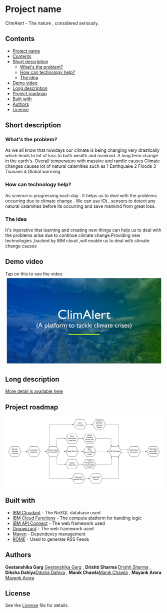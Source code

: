 # Project name
ClimAlert - The nature , considered seriously.
## Contents

  - [Project name](#project-name)
  - [Contents](#contents)
  - [Short description](#short-description)
    - [What's the problem?](#whats-the-problem)
    - [How can technology help?](#how-can-technology-help)
    - [The idea](#the-idea)
  - [Demo video](#demo-video)
  - [Long description](#long-description)
  - [Project roadmap](#project-roadmap)
  - [Built with](#built-with)
  - [Authors](#authors)
  - [License](#license)

## Short description

### What's the problem?
As we all know that nowdays our climate is being changing very drastically which leads to lot of loss to both wealth and mankind. 
A long term change in the earth's. Overall temperature with massive and ramfic causes
Climate changes causes lot of natural calamities such as 
1 Earthquake 
2 Floods 
3 Tsunami 
4 Global warming

### How can technology help?
As science is progressing each day . It helps us to deal with the problems occurring due to climate change .
We can use IOt , sensors to detect any natural calamities before its occurring and save mankind from great loss.

### The idea

It's inperative that learning and creating new things can help us to deal with the problems arise due to continue climate change.Providing new technologies ,backed by IBM cloud ,will enable us to deal with climate change causes


## Demo video
Tap on this to see the video.
[![Watch the video](images/ytpic.jpeg)](https://youtu.be/CosOnXi4NkU) 

## Long description

[More detail is available here](docs/description.txt)


## Project roadmap

![Roadmap](images/Roadmap.jpeg)

## Built with

- [IBM Cloudant](https://cloud.ibm.com/catalog?search=cloudant#search_results) - The NoSQL database used
- [IBM Cloud Functions](https://cloud.ibm.com/catalog?search=cloud%20functions#search_results) - The compute platform for handing logic
- [IBM API Connect](https://cloud.ibm.com/catalog?search=api%20connect#search_results) - The web framework used
- [Dropwizard](http://www.dropwizard.io/1.0.2/docs/) - The web framework used
- [Maven](https://maven.apache.org/) - Dependency management
- [ROME](https://rometools.github.io/rome/) - Used to generate RSS Feeds

## Authors
**Geetanshika Garg** [Geetanshika Garg](https://github.com/geetanshikagarg) ,
**Drishti Sharma** [Drishti Sharma](https://github.com/Drishti78/Drishti78)  ,
**Diksha Dahiya**[Diksha Dahiya](https://github.com/dahiya12)  ,
**Manik Chawla**[Manik Chawla](https://github.com/manikchawla12) ,
**Mayank Arora** [Mayank Arora](https://github.com/arora1mayank) 


## License

 See the [License](License.txt) file for details.
